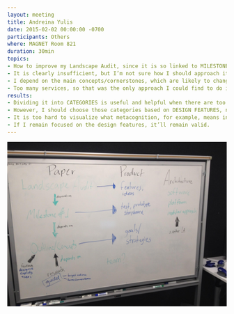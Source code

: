 ```yaml
---
layout: meeting
title: Andreina Yulis
date: 2015-02-02 00:00:00 -0700
participants: Others
where: MAGNET Room 821
duration: 30min
topics:
- How to improve my Landscape Audit, since it is so linked to MILESTONE#1
- It is clearly insufficient, but I’m not sure how I should approach it.
- I depend on the main concepts/cornerstones, which are likely to change.
- Too many services, so that was the only approach I could find to do it.
results:
- Dividing it into CATEGORIES is useful and helpful when there are too many products.
- However, I should choose those categories based on DESIGN FEATURES, not concepts
- It is too hard to visualize what metacognition, for example, means in a landscape audit
- If I remain focused on the design features, it’ll remain valid.
---
```


![image alt text](2016-02-05-andreina_01.jpg)